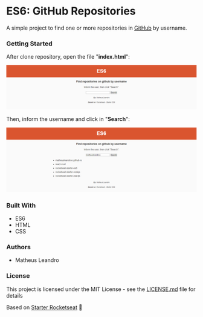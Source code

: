 # ES6: GitHub Repositories

A simple project to find one or more repositories in <a href="https://github.com/">GitHub</a> by username.

<h3>Getting Started</h3>

After clone repository, open the file "**index.html**":

<img src="img/index.png">

Then, inform the username and click in "**Search**":

<img src="img/repositories.png">

<h3>Built With</h3>

<ul>
  <li>ES6</li>
  <li>HTML</li>
  <li>CSS</li>
</ul>

<h3>Authors</h3>

<ul>
  <li>Matheus Leandro</li>
</ul>

<h3>License</h3>

This project is licensed under the MIT License - see the <a href="https://github.com/matheusleandroo/rocketseat-starter-es6/blob/master/LICENSE">LICENSE.md</a> file for details


Based on <a href="https://rocketseat.com.br/starter">Starter Rocketseat</a> :rocket:
